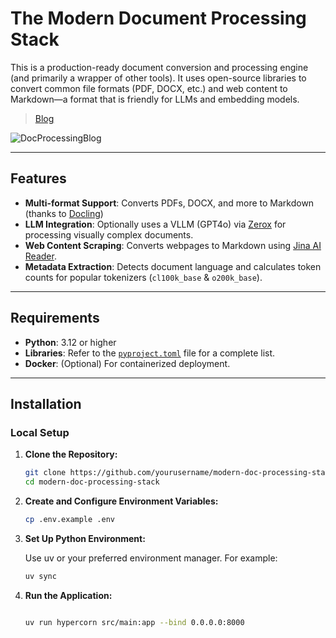 # The Modern Document Processing Stack

This is a production-ready document conversion and processing engine (and primarily a wrapper of other tools). It uses open-source libraries to convert common file formats (PDF, DOCX, etc.) and web content to Markdown—a format that is friendly for LLMs and embedding models.

> [Blog](https://www.differentiated.io/blog/the-modern-document-processing-stack)

![DocProcessingBlog](https://github.com/user-attachments/assets/666ad031-9da0-4db7-acbe-1f570ef9b340)

---

## Features

- **Multi-format Support**: Converts PDFs, DOCX, and more to Markdown (thanks to [Docling](https://ds4sd.github.io/docling/))
- **LLM Integration**: Optionally uses a VLLM (GPT4o) via [Zerox](https://github.com/getomni-ai/zerox) for processing visually complex documents.
- **Web Content Scraping**: Converts webpages to Markdown using [Jina AI Reader](https://jina.ai/reader/).
- **Metadata Extraction**: Detects document language and calculates token counts for popular tokenizers (`cl100k_base` & `o200k_base`).

---

## Requirements

- **Python**: 3.12 or higher
- **Libraries**: Refer to the [`pyproject.toml`](./pyproject.toml) file for a complete list.
- **Docker**: (Optional) For containerized deployment.

---

## Installation

### Local Setup

1.  **Clone the Repository:**

    ```bash
    git clone https://github.com/yourusername/modern-doc-processing-stack.git
    cd modern-doc-processing-stack
    ```

2.  **Create and Configure Environment Variables:**

    ```bash
    cp .env.example .env
    ```

3.  **Set Up Python Environment:**

    Use uv or your preferred environment manager. For example:

    ```bash
    uv sync
    ```

4.  **Run the Application:**

    ```bash

    uv run hypercorn src/main:app --bind 0.0.0.0:8000

    ```
